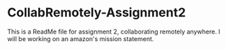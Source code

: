 # CollabRemotely-Assignment2

This is a ReadMe file for assignment 2, collaborating remotely anywhere. I will be working on an amazon's mission statement.
